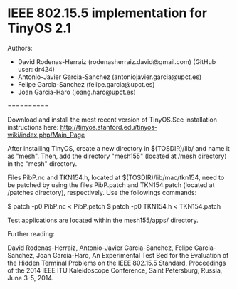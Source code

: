 IEEE 802.15.5 implementation for TinyOS 2.1
==========
Authors:
<ul>
<li>David Rodenas-Herraiz (rodenasherraiz.david@gmail.com) (GitHub user: dr424)</li>
<li>Antonio-Javier Garcia-Sanchez (antoniojavier.garcia@upct.es)</li>
<li>Felipe Garcia-Sanchez (felipe.garcia@upct.es)</li>
<li>Joan Garcia-Haro (joang.haro@upct.es)</li>
</ul>
==========

Download and install the most recent version of TinyOS.See installation instructions here: 
http://tinyos.stanford.edu/tinyos-wiki/index.php/Main_Page

After installing TinyOS, create a new directory in $(TOSDIR)/lib/ and name it as "mesh". Then, add the directory "mesh155" (located at /mesh directory) in the "mesh" directory.

Files PibP.nc and TKN154.h, located at $(TOSDIR)/lib/mac/tkn154, need to be patched by using the files PibP.patch and TKN154.patch (located at /patches directory), respectively. Use the followings commands:

$ patch -p0 PibP.nc < PibP.patch
$ patch -p0 TKN154.h < TKN154.patch

Test applications are located within the mesh155/apps/ directory.

Further reading:

David Rodenas-Herraiz, Antonio-Javier Garcia-Sanchez, Felipe Garcia-Sanchez, Joan Garcia-Haro, An Experimental Test Bed for the Evaluation of the Hidden Terminal Problems on the IEEE 802.15.5 Standard, Proceedings of the 2014 IEEE ITU Kaleidoscope Conference, Saint Petersburg, Russia, June 3-5, 2014.
